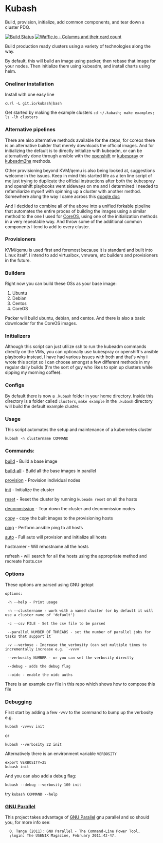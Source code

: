 # Kubash

Build, provision, initialize, add common components, and tear down a cluster PDQ.

[![Build Status](https://travis-ci.org/joshuacox/kubash.svg?branch=master)](https://travis-ci.org/joshuacox/kubash)
[![Waffle.io - Columns and their card count](https://badge.waffle.io/joshuacox/kubash.svg?columns=all)](https://waffle.io/joshuacox/kubash)

Build production ready clusters using a variety of technologies along the way.

By default, this will build an image using packer, then rebase that image for your nodes.
Then initialize them using kubeadm, and install charts using helm.

### Oneliner installation

Install with one easy line

```
curl -L git.io/kubash|bash
```

Get started by making the example clusters `cd ~/.kubash; make examples; ls -lh clusters`

### Alternative pipelines

There are also alternative methods available for the steps,
for coreos there is an alternative builder that merely downloads the official images.
And for initializing the default is to directly initialize with kubeadm,
or can be alternatively done through ansible with the 
[openshift](http://openebs.readthedocs.io/en/latest/install/openshift.html)
or [kubespray](https://kubespray.io/)
or [kubeadm2ha](https://github.com/mbert/kubeadm2ha)
methods.

Other provisioning beyond KVM/qemu is also being looked at, suggestions welcome in the issues.
Keep in mind this started life as a ten line script of me just trying to duplicate the
[official instructions](https://kubernetes.io/docs/setup/independent/create-cluster-kubeadm/)
after both the kubespray and openshift playbooks
went sideways on me and I determined I needed to 
refamiliarize myself with spinning up a cluster with another method.
Somewhere along the way I came across this
[google doc](https://docs.google.com/document/d/1rEMFuHo3rBJfFapKBInjCqm2d7xGkXzh0FpFO0cRuqg/edit#)

And I decided to combine all of the above into a unified forkable pipeline that automates the entire proces
of building the images using a similar method to the one I used for [CoreOS](https://github.com/joshuacox/mkCoreOS),
using one of the initialization methods in a very repeatable way.
And throw some of the additional common components I tend to add to every cluster.

### Provisioners

KVM/qemu is used first and foremost because it is standard and built into Linux itself.
I intend to add virtualbox, vmware, etc builders and provisioners in the future.

### Builders

Right now you can build these OSs as your base image:

1. Ubuntu
1. Debian
1. Centos
1. CoreOS

Packer will build ubuntu, debian, and centos. And
there is also a basic downloader for the CoreOS images.

### Initializers

Although this script can just utilize ssh to run the kubeadm commands directly on the VMs,
you can optionally use kubespray or openshift's ansible playbooks instead,
I have had various issues with both and that's why i wrote this script so I can choose amongst a 
few different methods in my regular daily builds 
(I'm the sort of guy who likes to spin up clusters while sipping my morning coffee).

### Configs

By default there is now a `.kubash` folder in your home directory.  Inside this directory is a folder called `clusters`, `make example` in the `.kubash` directory will build the default example cluster.

### Usage

This script automates the setup and maintenance of a kubernetes cluster

```
kubash -n clustername COMMAND
```

### Commands:

[build](./docs/build.md) - Build a base image

[build-all](./docs/build.md) - Build all the base images in parallel

[provision](./docs/provision.md) - Provision individual nodes

[init](./docs/init.md) - Initialize the cluster

[reset](./docs/reset.md) - Reset the cluster by running `kubeadm reset` on all the hosts

[decommission](./docs/decommission.md) - Tear down the cluster and decommission nodes

[copy](./docs/copy.md) - copy the built images to the provisioning hosts

[ping](./docs/ping.md) - Perform ansible ping to all hosts

[auto](./docs/auto.md) - Full auto will provision and initialize all hosts

hostnamer - Will rehostname all the hosts

refresh - will search for all the hosts using the appropriate method and recreate hosts.csv

### Options

These options are parsed using GNU getopt

```
options:

 -h --help - Print usage

 -n --clustername - work with a named cluster (or by default it will use a cluster name of 'default')

 -c --csv FILE - Set the csv file to be parsed

 --parallel NUMBER_OF_THREADS - set the number of parallel jobs for tasks that support it

 -v --verbose - Increase the verbosity (can set multiple times to incrementally increase e.g. `-vvvv`

 --verbosity NUMBER - or you can set the verbosity directly

 --debug - adds the debug flag

 --oidc - enable the oidc auths
```

There is an example csv file in this repo which shows how to compose this file

### Debugging

First start by adding a few -vvv to the command to bump up the verbosity e.g.

```
kubash -vvvvv init
```

or

```
kubash --verbosity 22 init
```

Alternatively there is an environment variable `VERBOSITY`

```
export VERBOSITY=25
kubash init
```

And you can also add a debug flag:

```
kubash --debug --verbosity 100 init
```


try `kubash COMMAND --help`

### [GNU Parallel](https://www.gnu.org/software/parallel/)

This project takes advantage of [GNU Parallel](https://www.gnu.org/software/parallel/) gnu parallel and so should you, for more info see:

```
  O. Tange (2011): GNU Parallel - The Command-Line Power Tool,                                                                                                                                                     
  ;login: The USENIX Magazine, February 2011:42-47.                                                                                                                                                                
                                                       
```
